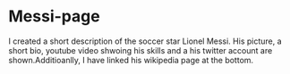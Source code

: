# Messi-page
I created a short description of the soccer star Lionel Messi. His picture, a short bio, youtube video shwoing his skills and a his twitter account are shown.Additioanlly, I have linked his wikipedia page at the bottom. 
